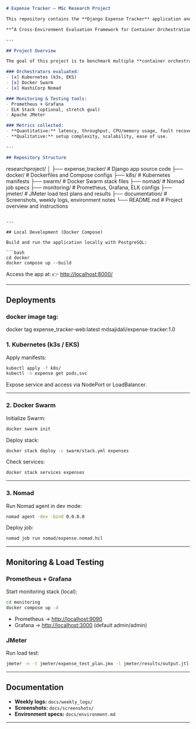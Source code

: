 ```markdown
# Expense Tracker – MSc Research Project

This repository contains the **Django Expense Tracker** application and all deployment artifacts for my MSc Cloud Computing thesis:

**“A Cross-Environment Evaluation Framework for Container Orchestration Tools: Optimizing Efficiency and Implementation Trade-offs for Real-World Workloads.”**

---

## Project Overview

The goal of this project is to benchmark multiple **container orchestration platforms** across on-premises, cloud, and hybrid environments, using a real-world workload (this Django application).

### Orchestrators evaluated:
- [x] Kubernetes (k3s, EKS)
- [x] Docker Swarm
- [x] HashiCorp Nomad

### Monitoring & Testing tools:
- Prometheus + Grafana
- ELK Stack (optional, stretch goal)
- Apache JMeter

### Metrics collected:
- **Quantitative:** latency, throughput, CPU/memory usage, fault recovery time, total cost of ownership (TCO).
- **Qualitative:** setup complexity, scalability, ease of use.

---

## Repository Structure

```

researchproject/
│
├── expense_tracker/      # Django app source code
├── docker/               # Dockerfiles and Compose configs
├── k8s/                  # Kubernetes manifests
├── swarm/                # Docker Swarm stack files
├── nomad/                # Nomad job specs
├── monitoring/           # Prometheus, Grafana, ELK configs
├── jmeter/               # JMeter load test plans and results
├── documentation/                 # Screenshots, weekly logs, environment notes
└── README.md             # Project overview and instructions

````

---

## Local Development (Docker Compose)

Build and run the application locally with PostgreSQL:

```bash
cd docker
docker compose up --build
````

Access the app at:
👉 [http://localhost:8000/](http://localhost:8000/)

---

## Deployments
### docker image tag:

docker tag expense_tracker-web:latest mdsajidali/expense-tracker:1.0

### 1. Kubernetes (k3s / EKS)

Apply manifests:

```bash
kubectl apply -f k8s/
kubectl -n expense get pods,svc
```

Expose service and access via NodePort or LoadBalancer.

---

### 2. Docker Swarm

Initialize Swarm:

```bash
docker swarm init
```

Deploy stack:

```bash
docker stack deploy -c swarm/stack.yml expenses
```

Check services:

```bash
docker stack services expenses
```

---

### 3. Nomad

Run Nomad agent in dev mode:

```bash
nomad agent -dev -bind 0.0.0.0
```

Deploy job:

```bash
nomad job run nomad/expense.nomad.hcl
```

---

## Monitoring & Load Testing

### Prometheus + Grafana

Start monitoring stack (local):

```bash
cd monitoring
docker compose up -d
```

* Prometheus → [http://localhost:9090](http://localhost:9090)
* Grafana → [http://localhost:3000](http://localhost:3000) (default admin/admin)

### JMeter

Run load test:

```bash
jmeter -n -t jmeter/expense_test_plan.jmx -l jmeter/results/output.jtl
```

---

##  Documentation

* **Weekly logs:** `docs/weekly_logs/`
* **Screenshots:** `docs/screenshots/`
* **Environment specs:** `docs/environment.md`

---
```
